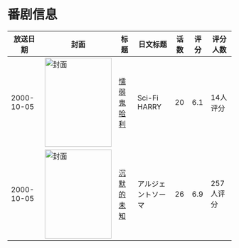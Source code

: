 # 番剧信息

|放送日期|封面|标题|日文标题|话数|评分|评分人数|
|---|---|---|---|---|---|---|
|2000-10-05|<img src="//lain.bgm.tv/pic/cover/c/7f/16/1960_L8TPZ.jpg" alt="封面" style="width:150px;height:200px;object-fit:cover;">|[懦弱鬼哈利](https://bangumi.tv/subject/1960)|Sci-Fi HARRY|20|6.1|14人评分|
|2000-10-05|<img src="//lain.bgm.tv/pic/cover/c/fe/ec/2440_9jM8b.jpg" alt="封面" style="width:150px;height:200px;object-fit:cover;">|[沉默的未知](https://bangumi.tv/subject/2440)|アルジェントソーマ|26|6.9|257人评分|
